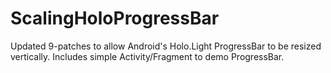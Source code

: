 ScalingHoloProgressBar
======================

Updated 9-patches to allow Android's Holo.Light ProgressBar to be resized vertically.
Includes simple Activity/Fragment to demo ProgressBar.
